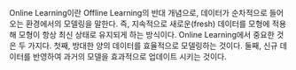 Online Learning이란 Offline Learning의 반대 개념으로, 데이터가 순차적으로 들어오는 환경에서의 모델링을 말한다. 즉, 지속적으로 새로운(fresh) 데이터를 모형에 적용해 모형이 항상 최신 상태로 유지되게 하는 방식이다. Online Learning에서 중요한 것은 두 가지다. 첫째, 방대한 양의 데이터를 효율적으로 모델링하는 것이다. 둘째, 신규 데이터를 반영하여 과거의 모델을 효과적으로 업데이트 시키는 것이다. 
